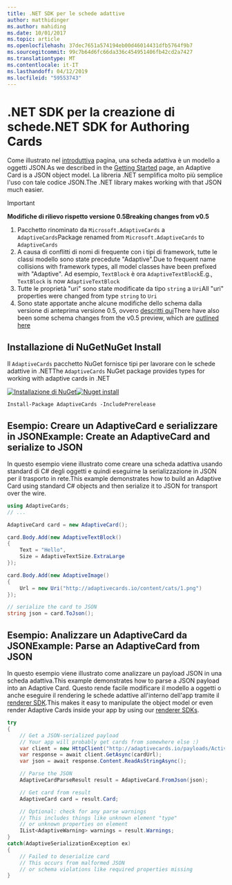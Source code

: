 ```yaml
---
title: .NET SDK per le schede adattive
author: matthidinger
ms.author: mahiding
ms.date: 10/01/2017
ms.topic: article
ms.openlocfilehash: 37dec7651a574194eb00d46014431dfb5764f9b7
ms.sourcegitcommit: 99c7b64d6fc66da336c454951406fb42cd2a7427
ms.translationtype: MT
ms.contentlocale: it-IT
ms.lasthandoff: 04/12/2019
ms.locfileid: "59553743"
---
```

# <a name="net-sdk-for-authoring-cards"></a><span data-ttu-id="e8a52-102">.NET SDK per la creazione di schede</span><span class="sxs-lookup"><span data-stu-id="e8a52-102">.NET SDK for Authoring Cards</span></span>

<span data-ttu-id="e8a52-103">Come illustrato nel [introduttiva](../../authoring-cards/getting-started.md) pagina, una scheda adattiva è un modello a oggetti JSON.</span><span class="sxs-lookup"><span data-stu-id="e8a52-103">As we described in the [Getting Started](../../authoring-cards/getting-started.md) page, an Adaptive Card is a JSON object model.</span></span> <span data-ttu-id="e8a52-104">La libreria .NET semplifica molto più semplice l'uso con tale codice JSON.</span><span class="sxs-lookup"><span data-stu-id="e8a52-104">The .NET library makes working with that JSON much easier.</span></span>

> [!IMPORTANT]
> <span data-ttu-id="e8a52-105">**Modifiche di rilievo rispetto versione 0.5**</span><span class="sxs-lookup"><span data-stu-id="e8a52-105">**Breaking changes from v0.5**</span></span>
> 
> 1. <span data-ttu-id="e8a52-106">Pacchetto rinominato da `Microsoft.AdaptiveCards` a `AdaptiveCards`</span><span class="sxs-lookup"><span data-stu-id="e8a52-106">Package renamed from `Microsoft.AdaptiveCards` to `AdaptiveCards`</span></span>
> 1. <span data-ttu-id="e8a52-107">A causa di conflitti di nomi di frequente con i tipi di framework, tutte le classi modello sono state precedute "Adaptive".</span><span class="sxs-lookup"><span data-stu-id="e8a52-107">Due to frequent name collisions with framework types, all model classes have been prefixed with "Adaptive".</span></span> <span data-ttu-id="e8a52-108">Ad esempio, `TextBlock` è ora `AdaptiveTextBlock`</span><span class="sxs-lookup"><span data-stu-id="e8a52-108">E.g., `TextBlock` is now `AdaptiveTextBlock`</span></span>
> 1. <span data-ttu-id="e8a52-109">Tutte le proprietà "uri" sono state modificate da tipo `string` a `Uri`</span><span class="sxs-lookup"><span data-stu-id="e8a52-109">All "uri" properties were changed from type `string` to `Uri`</span></span>
> 1. <span data-ttu-id="e8a52-110">Sono state apportate anche alcune modifiche dello schema dalla versione di anteprima versione 0.5, ovvero [descritti qui](https://github.com/Microsoft/AdaptiveCards/pull/633)</span><span class="sxs-lookup"><span data-stu-id="e8a52-110">There have also been some schema changes from the v0.5 preview, which are [outlined here](https://github.com/Microsoft/AdaptiveCards/pull/633)</span></span>


## <a name="nuget-install"></a><span data-ttu-id="e8a52-111">Installazione di NuGet</span><span class="sxs-lookup"><span data-stu-id="e8a52-111">NuGet Install</span></span>
<span data-ttu-id="e8a52-112">Il `AdaptiveCards` pacchetto NuGet fornisce tipi per lavorare con le schede adattive in .NET</span><span class="sxs-lookup"><span data-stu-id="e8a52-112">The `AdaptiveCards` NuGet package provides types for working with adaptive cards in .NET</span></span>

<span data-ttu-id="e8a52-113">[![Installazione di NuGet](https://img.shields.io/nuget/vpre/AdaptiveCards.svg)](https://www.nuget.org/packages/AdaptiveCards)</span><span class="sxs-lookup"><span data-stu-id="e8a52-113">[![Nuget install](https://img.shields.io/nuget/vpre/AdaptiveCards.svg)](https://www.nuget.org/packages/AdaptiveCards)</span></span>

```console
Install-Package AdaptiveCards -IncludePrerelease
```

## <a name="example-create-an-adaptivecard-and-serialize-to-json"></a><span data-ttu-id="e8a52-114">Esempio: Creare un AdaptiveCard e serializzare in JSON</span><span class="sxs-lookup"><span data-stu-id="e8a52-114">Example: Create an AdaptiveCard and serialize to JSON</span></span>

<span data-ttu-id="e8a52-115">In questo esempio viene illustrato come creare una scheda adattiva usando standard di C# degli oggetti e quindi eseguirne la serializzazione in JSON per il trasporto in rete.</span><span class="sxs-lookup"><span data-stu-id="e8a52-115">This example demonstrates how to build an Adaptive Card using standard C# objects and then serialize it to JSON for transport over the wire.</span></span>

```csharp
using AdaptiveCards;
// ...

AdaptiveCard card = new AdaptiveCard();

card.Body.Add(new AdaptiveTextBlock() 
{
    Text = "Hello",
    Size = AdaptiveTextSize.ExtraLarge
});

card.Body.Add(new AdaptiveImage() 
{
    Url = new Uri("http://adaptivecards.io/content/cats/1.png")
});

// serialize the card to JSON
string json = card.ToJson();
```

## <a name="example-parse-an-adaptivecard-from-json"></a><span data-ttu-id="e8a52-116">Esempio: Analizzare un AdaptiveCard da JSON</span><span class="sxs-lookup"><span data-stu-id="e8a52-116">Example: Parse an AdaptiveCard from JSON</span></span>

<span data-ttu-id="e8a52-117">In questo esempio viene illustrato come analizzare un payload JSON in una scheda adattiva.</span><span class="sxs-lookup"><span data-stu-id="e8a52-117">This example demonstrates how to parse a JSON payload into an Adaptive Card.</span></span> <span data-ttu-id="e8a52-118">Questo rende facile modificare il modello a oggetti o anche eseguire il rendering le schede adattive all'interno dell'app tramite il [renderer SDK](../../rendering-cards/getting-started.md).</span><span class="sxs-lookup"><span data-stu-id="e8a52-118">This makes it easy to manipulate the object model or even render Adaptive Cards inside your app by using our [renderer SDKs](../../rendering-cards/getting-started.md).</span></span>

```csharp
try
{
    // Get a JSON-serialized payload
    // Your app will probably get cards from somewhere else :)
    var client = new HttpClient("http://adaptivecards.io/payloads/ActivityUpdate.json");
    var response = await client.GetAsync(cardUrl);
    var json = await response.Content.ReadAsStringAsync();

    // Parse the JSON 
    AdaptiveCardParseResult result = AdaptiveCard.FromJson(json);

    // Get card from result
    AdaptiveCard card = result.Card;

    // Optional: check for any parse warnings
    // This includes things like unknown element "type"
    // or unknown properties on element
    IList<AdaptiveWarning> warnings = result.Warnings;
}
catch(AdaptiveSerializationException ex)
{
    // Failed to deserialize card 
    // This occurs from malformed JSON
    // or schema violations like required properties missing 
}
```
